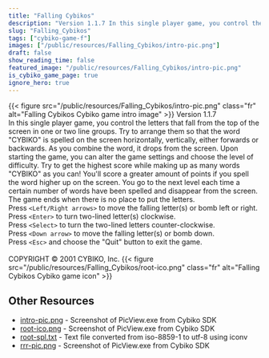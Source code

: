 ```yaml
---
title: "Falling Cybikos"
description: "Version 1.1.7 In this single player game, you control the letters that fall from the top of the screen in one or two line groups. Try to arrange them so that the word \"CYBIKO\" is spelled on the screen horizontally, vertically, either forwards or backwards. As you combine the wor..."
slug: "Falling_Cybikos"
tags: ["cybiko-game-f"]
images: ["/public/resources/Falling_Cybikos/intro-pic.png"]
draft: false
show_reading_time: false
featured_image: "/public/resources/Falling_Cybikos/intro-pic.png"
is_cybiko_game_page: true
ignore_hero: true
---
```

{{< figure src="/public/resources/Falling_Cybikos/intro-pic.png" class="fr" alt="Falling Cybikos Cybiko game intro image" >}}
Version 1.1.7 \
In this single player game, you control the letters that fall from the top of the screen in one or two line groups. Try to arrange them so that the word "CYBIKO" is spelled on the screen horizontally, vertically, either forwards or backwards. As you combine the word, it drops from the screen. Upon starting the game, you can alter the game settings and choose the level of difficulty. Try to get the highest score while making up as many words "CYBIKO" as you can!  You'll score a greater amount of points if you spell the word higher up on the screen. You go to the next level each time a certain number of words have been spelled and disappear from the screen. The game ends when there is no place to put the letters.    \
Press `<Left/Right arrows>`  to move the falling letter(s) or bomb left or right. \
Press `<Enter>`  to turn two-lined letter(s) clockwise. \
Press `<Select>`  to turn the two-lined letters counter-clockwise.  \
Press `<Down arrow>`  to move the falling letter(s) or bomb down. \
Press `<Esc>`  and choose the "Quit" button to exit the game. \
 \
COPYRIGHT © 2001 CYBIKO, Inc. {{< figure src="/public/resources/Falling_Cybikos/root-ico.png" class="fr" alt="Falling Cybikos Cybiko game icon" >}}

## Other Resources
* [intro-pic.png](/public/resources/Falling_Cybikos/intro-pic.png) - Screenshot of PicView.exe from Cybiko SDK
* [root-ico.png](/public/resources/Falling_Cybikos/root-ico.png) - Screenshot of PicView.exe from Cybiko SDK
* [root-spl.txt](/public/resources/Falling_Cybikos/root-spl.txt) - Text file converted from iso-8859-1 to utf-8 using iconv
* [rrr-pic.png](/public/resources/Falling_Cybikos/rrr-pic.png) - Screenshot of PicView.exe from Cybiko SDK
